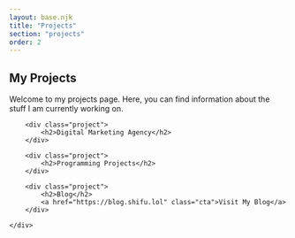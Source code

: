 ```yaml
---
layout: base.njk
title: "Projects"
section: "projects"
order: 2
---
```

<section class="section" id="projects">
    <div class="intro">
        <h1>My Projects</h1>
        <p>Welcome to my projects page. Here, you can find information about the stuff I am currently working on.</p>
        
        <div class="project">
            <h2>Digital Marketing Agency</h2>
        </div>        

        <div class="project">
            <h2>Programming Projects</h2>
        </div>
        
        <div class="project">
            <h2>Blog</h2>
            <a href="https://blog.shifu.lol" class="cta">Visit My Blog</a>
        </div>

    </div>
</section>
